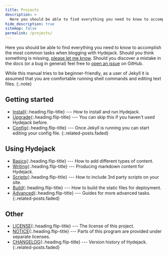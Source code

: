 ```yaml
---
title: Projects
description: >
  Here you should be able to find everything you need to know to accomplish the most common tasks when blogging with Hydejack.
hide_description: true
sitemap: false
permalink: /projects/
---
```


Here you should be able to find everything you need to know to accomplish the most common tasks when blogging with Hydejack.
Should you think something is missing, [please let me know](mailto:mail@qwtel.com).
Should you discover a mistake in the docs (or a bug in general) feel free to [open an issue](https://github.com/hydecorp/hydejack/issues) on GitHub.

While this manual tries to be beginner-friendly, as a user of Jekyll it is assumed that you are comfortable running shell commands and editing text files.
{:.note}

## Getting started

- [Install]{:.heading.flip-title} --- How to install and run Hydejack.
- [Upgrade]{:.heading.flip-title} --- You can skip this if you haven't used Hydejack before.
- [Config]{:.heading.flip-title} --- Once Jekyll is running you can start editing your config file.
  {:.related-posts.faded}

## Using Hydejack

- [Basics]{:.heading.flip-title} --- How to add different types of content.
- [Writing]{:.heading.flip-title} --- Producing markdown content for Hydejack.
- [Scripts]{:.heading.flip-title} --- How to include 3rd party scripts on your site.
- [Build]{:.heading.flip-title} --- How to build the static files for deployment.
- [Advanced]{:.heading.flip-title} --- Guides for more advanced tasks.
  {:.related-posts.faded}

## Other

- [LICENSE]{:.heading.flip-title} --- The license of this project.
- [NOTICE]{:.heading.flip-title} --- Parts of this program are provided under separate licenses.
- [CHANGELOG]{:.heading.flip-title} --- Version history of Hydejack.
  {:.related-posts.faded}

[install]: install.md
[upgrade]: upgrade.md
[config]: config.md
[basics]: basics.md
[writing]: writing.md
[scripts]: scripts.md
[build]: build.md
[advanced]: advanced.md
[LICENSE]: ../LICENSE.md
[NOTICE]: ../NOTICE.md
[CHANGELOG]: ../CHANGELOG.md
